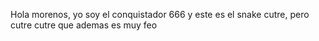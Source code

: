 Hola morenos, yo soy el conquistador 666 y este es el snake cutre, pero cutre cutre que ademas es muy feo

